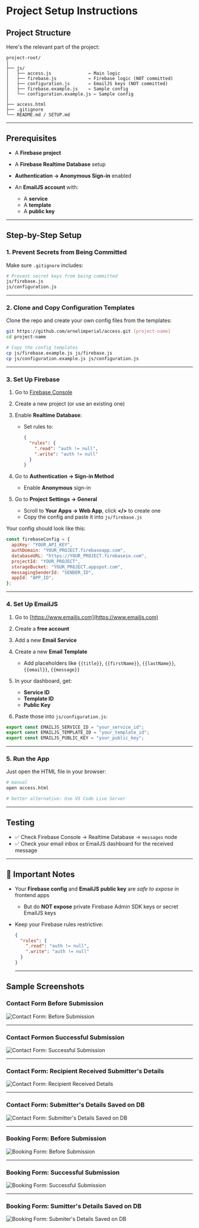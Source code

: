 # Project Setup Instructions

## Project Structure

Here's the relevant part of the project:

```
project-root/
│
├── js/
│   ├── access.js              ← Main logic
│   ├── firebase.js            ← Firebase logic (NOT committed)
│   ├── configuration.js       ← EmailJS keys (NOT committed)
│   ├── firebase.example.js    ← Sample config
│   └── configuration.example.js ← Sample config
│
├── access.html
├── .gitignore
└── README.md / SETUP.md
```

---

## Prerequisites

- A **Firebase project**
- A **Firebase Realtime Database** setup
- **Authentication → Anonymous Sign-in** enabled
- An **EmailJS account** with:

  - A **service**
  - A **template**
  - A **public key**

---

## Step-by-Step Setup

### 1. Prevent Secrets from Being Committed

Make sure `.gitignore` includes:

```bash
# Prevent secret keys from being committed
js/firebase.js
js/configuration.js
```

---

### 2. Clone and Copy Configuration Templates

Clone the repo and create your own config files from the templates:

```bash
git https://github.com/arnelimperial/access.git [project-name]
cd project-name

# Copy the config templates
cp js/firebase.example.js js/firebase.js
cp js/configuration.example.js js/configuration.js
```

---

### 3. Set Up Firebase

1. Go to [Firebase Console](https://console.firebase.google.com)
2. Create a new project (or use an existing one)
3. Enable **Realtime Database**:

   - Set rules to:

     ```json
     {
       "rules": {
         ".read": "auth != null",
         ".write": "auth != null"
       }
     }
     ```

4. Go to **Authentication → Sign-in Method**

   - Enable **Anonymous** sign-in

5. Go to **Project Settings → General**

   - Scroll to **Your Apps → Web App**, click **\</>** to create one
   - Copy the config and paste it into `js/firebase.js`

Your config should look like this:

```js
const firebaseConfig = {
  apiKey: "YOUR_API_KEY",
  authDomain: "YOUR_PROJECT.firebaseapp.com",
  databaseURL: "https://YOUR_PROJECT.firebaseio.com",
  projectId: "YOUR_PROJECT",
  storageBucket: "YOUR_PROJECT.appspot.com",
  messagingSenderId: "SENDER_ID",
  appId: "APP_ID",
};
```

---

### 4. Set Up EmailJS

1. Go to [https://www.emailjs.com](https://www.emailjs.com)
2. Create a **free account**
3. Add a new **Email Service**
4. Create a new **Email Template**

   - Add placeholders like `{{title}}`, `{{firstName}}`, `{{lastName}}`, `{{email}}`, `{{message}}`

5. In your dashboard, get:

   - **Service ID**
   - **Template ID**
   - **Public Key**

6. Paste those into `js/configuration.js`:

```js
export const EMAILJS_SERVICE_ID = "your_service_id";
export const EMAILJS_TEMPLATE_ID = "your_template_id";
export const EMAILJS_PUBLIC_KEY = "your_public_key";
```

---

### 5. Run the App

Just open the HTML file in your browser:

```bash
# manual
open access.html

# better alternative: Use VS Code Live Server

```

---

## Testing

- ✅ Check Firebase Console → Realtime Database → `messages` node
- ✅ Check your email inbox or EmailJS dashboard for the received message

---

## 🔐 Important Notes

- Your **Firebase config** and **EmailJS public key** are _safe to expose_ in frontend apps

  - But do **NOT expose** private Firebase Admin SDK keys or secret EmailJS keys

- Keep your Firebase rules restrictive:

  ```json
  {
    "rules": {
      ".read": "auth != null",
      ".write": "auth != null"
    }
  }
  ```

  ***

## Sample Screenshots

### Contact Form Before Submission

![Contact Form: Before Submission](https://drive.google.com/uc?id=1JOjaGM4Ia7Y4ovZvmy2bAJBQue62OqXP)

---

### Contact Formon Successful Submission

![Contact Form: Successful Submission](https://drive.google.com/uc?id=1tF_NwyzODBW5zxAb0s0cen_cxy7kS3op)

---

### Contact Form: Recipient Received Submitter's Details

![Contact Form: Recipient Received Details](https://drive.google.com/uc?id=1uiymBZTNty7qwVoedujVEtUz2KgWh5-H)

---

### Contact Form: Submitter's Details Saved on DB

![Contact Form: Submitter's Details Saved on DB](https://drive.google.com/uc?id=1z_gWY-JOG6gChWH1e9G6bXUJyZmyjDao)

---

### Booking Form: Before Submission

![Booking Form: Before Submission](https://drive.google.com/uc?id=1r89ovDEs_P8QWK87kaXHPBk7H4IWBfw4)

---

### Booking Form: Successful Submission

![Booking Form: Successful Submission](https://drive.google.com/uc?id=1-Gm7u4a_uNDFmkrjOD66GbYmgVsplFy3)

---

### Booking Form: Sumitter's Details Saved on DB

![Booking Form: Submiter's Details Saved on DB](https://drive.google.com/uc?id=1XqUOMcNrbbV7rYbVCN-FfHQLMOS-ibKN)
